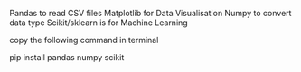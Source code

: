 Pandas to read CSV files
Matplotlib for Data Visualisation
Numpy to convert data type
Scikit/sklearn is for Machine Learning

copy the following command in terminal

pip install pandas numpy scikit 
